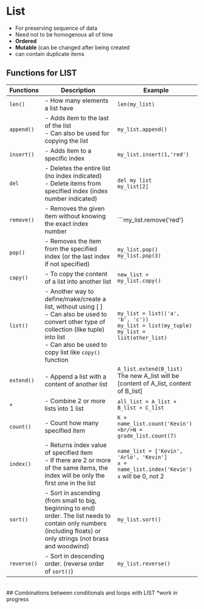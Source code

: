 # List
- For preserving sequence of data
- Need not to be homogenous all of time
- **Ordered**
- **Mutable** (can be changed after being created
- can contain duplicate items

## Functions for LIST
| Functions | Description | Example |
|---|---|---|
|```len()```| - How many elements a list have | ```len(my_list)```|
|```append()```|- Adds item to the last of the list <br/> - Can also be used for copying the list | ```my_list.append()```|
|```insert()```|- Adds item to a specific index|```my_list.insert(1,'red')```|
|```del```|- Deletes the entire list (no index indicated) <br/> - Delete items from specified index (index number indicated)|```del my list```</br>```my_list[2]```|
|```remove()```|- Removes the given item without knowing the exact index number|```my_list.remove('red')|
|```pop()```|- Removes the item from the specified index (or the last index if not specified)|```my_list.pop()```<br/>```my_list.pop(3)```|
|```copy()```|- To copy the content of a list into another list|```new_list = my_list.copy()```|
|```list()```|- Another way to define/make/create a list, without using [ ]<br/> - Can also be used to convert other type of collection (like tuple) into list <br/> - Can also be used to copy list like ```copy()``` function|```my_list = list(('a', 'b', 'c'))```<br/>```my_list = list(my_tuple)```<br/>```my_list = list(other_list)```|
|```extend()```|- Append a list with a content of another list|```A_list.extend(B_list)```<br/> The new A_list will be [content of A_list, content of B_list]|
|```+```|- Combine 2 or more lists into 1 list|```all_list = A_list + B_list + C_list```|
|```count()```|- Count how many specified item|```K = name_list.count('Kevin')<br/>N = grade_list.count(7)```|
|```index()```|- Returns index value of specified item<br/>- If there are 2 or more of the same items, the index will be only the first one in the list|```name_list = ['Kevin', 'Arlo', 'Kevin']```<br/>```x = name_list.index('Kevin')```<br/>```x``` will be 0, not 2|
|```sort()```| - Sort in ascending (from small to big, beginning to end) order. The list needs to contain only numbers (including floats) or only strings (not brass and woodwind)|```my_list.sort()```|
|```reverse()```|- Sort in descending order. (reverse order of ```sort()```)|```my_list.reverse()```|
<br/>
## Combinations between conditionals and loops with LIST
*work in progress



